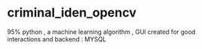 # criminal_iden_opencv
95% python , a machine learning algorithm , GUI created for good interactions and backend : MYSQL
